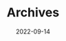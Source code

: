 ---
title: "Archives"
date: 2022-09-14
layout: "archives"
slug: "archives"
menu:
    main:
        weight: 2
        params: 
            icon: archives
---